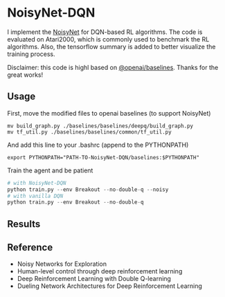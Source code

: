 # NoisyNet-DQN

I implement the [NoisyNet](https://arxiv.org/abs/1706.10295) for DQN-based RL algorithms. The code is evaluated on Atari2000, which is commonly used to benchmark the RL algorithms. Also, the tensorflow summary is added to better visualize the training process. 

Disclaimer: this code is highl based on [@openai/baselines](https://github.com/openai/baselines). Thanks for the great works!

## Usage

First, move the modified files to openai baselines (to support NoisyNet)
```
mv build_graph.py ./baselines/baselines/deepq/build_graph.py
mv tf_util.py ./baselines/baselines/common/tf_util.py
```

And add this line to your .bashrc (append to the PYTHONPATH)
```
export PYTHONPATH="PATH-TO-NoisyNet-DQN/baselines:$PYTHONPATH"
```

Train the agent and be patient
```python
# with NoisyNet-DQN
python train.py --env Breakout --no-double-q --noisy
# with vanilla DQN
python train.py --env Breakout --no-double-q
```

## Results


## Reference
- Noisy Networks for Exploration
- Human-level control through deep reinforcement learning
- Deep Reinforcement Learning with Double Q-learning
- Dueling Network Architectures for Deep Reinforcement Learning
